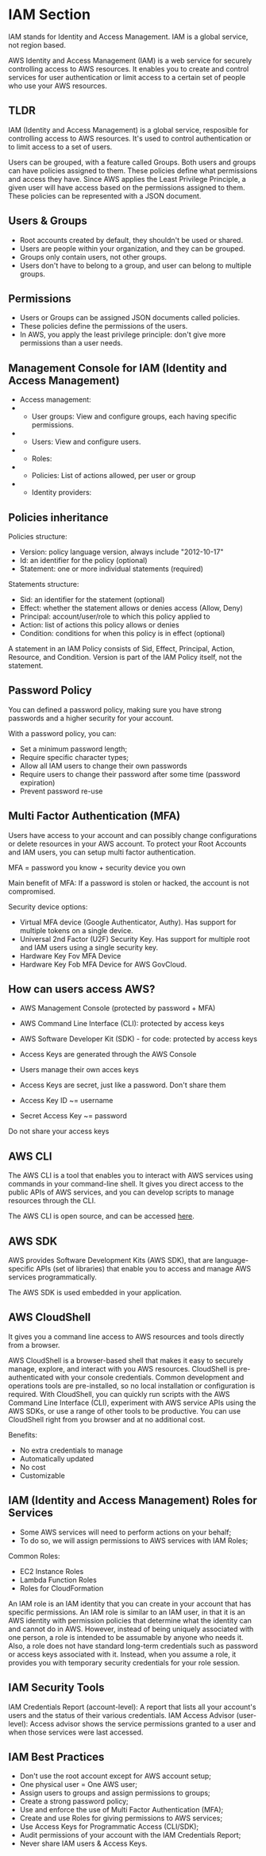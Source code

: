 # IAM Section

IAM stands for Identity and Access Management.
IAM is a global service, not region based.

AWS Identity and Access Management (IAM) is a web service for securely controlling access to AWS resources. It enables you to create and control services for user authentication or limit access to a certain set of people who use your AWS resources.

## TLDR

IAM (Identity and Access Management) is a global service, resposible for controlling access to AWS resources. It's used to control authentication or to limit access to a set of users.

Users can be grouped, with a feature called Groups. Both users and groups can have policies assigned to them. These policies define what permissions and access they have. Since AWS applies the Least Privilege Principle, a given user will have access based on the permissions assigned to them. These policies can be represented with a JSON document.

## Users & Groups

- Root accounts created by default, they shouldn't be used or shared.
- Users are people within your organization, and they can be grouped.
- Groups only contain users, not other groups.
- Users don't have to belong to a group, and user can belong to multiple groups.

## Permissions

- Users or Groups can be assigned JSON documents called policies.
- These policies define the permissions of the users.
- In AWS, you apply the least privilege principle: don't give more permissions than a user needs.

## Management Console for IAM (Identity and Access Management)

- Access management:
- - User groups: View and configure groups, each having specific permissions.
- - Users: View and configure users.
- - Roles:
- - Policies: List of actions allowed, per user or group
- - Identity providers:

## Policies inheritance

Policies structure:
- Version: policy language version, always include "2012-10-17"
- Id: an identifier for the policy (optional)
- Statement: one or more individual statements (required)

Statements structure:
- Sid: an identifier for the statement (optional)
- Effect: whether the statement allows or denies access (Allow, Deny)
- Principal: account/user/role to which this policy applied to
- Action: list of actions this policy allows or denies
- Condition: conditions for when this policy is in effect (optional)

A statement in an IAM Policy consists of Sid, Effect, Principal, Action, Resource, and Condition. Version is part of the IAM Policy itself, not the statement.

## Password Policy

You can defined a password policy, making sure you have strong passwords and a higher security for your account.

With a password policy, you can:
- Set a minimum password length;
- Require specific character types;
- Allow all IAM users to change their own passwords
- Require users to change their password after some time (password expiration)
- Prevent password re-use

## Multi Factor Authentication (MFA)

Users have access to your account and can possibly change configurations or delete resources in your AWS account. To protect your Root Accounts and IAM users, you can setup multi factor authentication.

MFA = password you know + security device you own

Main benefit of MFA: If a password is stolen or hacked, the account is not compromised.

Security device options:
- Virtual MFA device (Google Authenticator, Authy). Has support for multiple tokens on a single device.
- Universal 2nd Factor (U2F) Security Key. Has support for multiple root and IAM users using a single security key.
- Hardware Key Fov MFA Device
- Hardware Key Fob MFA Device for AWS GovCloud.

## How can users access AWS?

- AWS Management Console (protected by password + MFA)
- AWS Command Line Interface (CLI): protected by access keys
- AWS Software Developer Kit (SDK) - for code: protected by access keys

- Access Keys are generated through the AWS Console
- Users manage their own acces keys
- Access Keys are secret, just like a password. Don't share them
- Access Key ID ~= username
- Secret Access Key ~= password

Do not share your access keys

## AWS CLI

The AWS CLI is a tool that enables you to interact with AWS services using commands in your command-line shell. It gives you direct access to the public APIs of AWS services, and you can develop scripts to manage resources through the CLI.

The AWS CLI is open source, and can be accessed [here](https://github.com/aws/aws-cli/tree/v2).

## AWS SDK

AWS provides Software Development Kits (AWS SDK), that are language-specific APIs (set of libraries) that enable you to access and manage AWS services programmatically.

The AWS SDK is used embedded in your application.

## AWS CloudShell

It gives you a command line access to AWS resources and tools directly from a browser.

AWS CloudShell is a browser-based shell that makes it easy to securely manage, explore, and interact with you AWS resources. CloudShell is pre-authenticated with your console credentials. Common development and operations tools are pre-installed, so no local installation or configuration is required. With CloudShell, you can quickly run scripts with the AWS Command Line Interface (CLI), experiment with AWS service APIs using the AWS SDKs, or use a range of other tools to be productive. You can use CloudShell right from you browser and at no additional cost.

Benefits:
- No extra credentials to manage
- Automatically updated
- No cost
- Customizable

## IAM (Identity and Access Management) Roles for Services

- Some AWS services will need to perform actions on your behalf;
- To do so, we will assign permissions to AWS services with IAM Roles;

Common Roles:
- EC2 Instance Roles
- Lambda Function Roles
- Roles for CloudFormation

An IAM role is an IAM identity that you can create in your account that has specific permissions. An IAM role is similar to an IAM user, in that it is an AWS identity with permission policies that determine what the identity can and cannot do in AWS. However, instead of being uniquely associated with one person, a role is intended to be assumable by anyone who needs it. Also, a role does not have standard long-term credentials such as password or access keys associated with it. Instead, when you assume a role, it provides you with temporary security credentials for your role session.

## IAM Security Tools

IAM Credentials Report (account-level): A report that lists all your account's users and the status of their various credentials.
IAM Access Advisor (user-level): Access advisor shows the service permissions granted to a user and when those services were last accessed.

## IAM Best Practices

- Don't use the root account except for AWS account setup;
- One physical user = One AWS user;
- Assign users to groups and assign permissions to groups;
- Create a strong password policy;
- Use and enforce the use of Multi Factor Authentication (MFA);
- Create and use Roles for giving permissions to AWS services;
- Use Access Keys for Programmatic Access (CLI/SDK);
- Audit permissions of your account with the IAM Credentials Report;
- Never share IAM users & Access Keys.